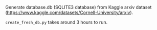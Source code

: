 Generate database.db (SQLITE3 database) from Kaggle arxiv dataset (https://www.kaggle.com/datasets/Cornell-University/arxiv).

`create_fresh_db.py` takes around 3 hours to run.